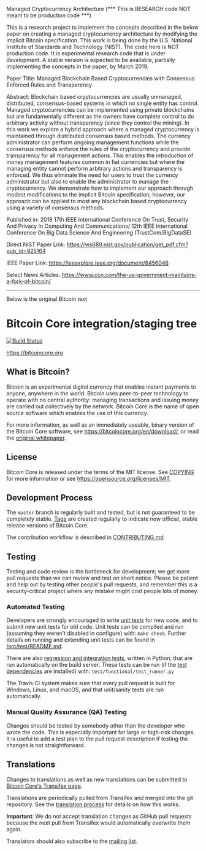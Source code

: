 
Managed Cryptocurrency Architecture (*** This is RESEARCH code NOT meant to be production code ***)

This is a research project to implement the concepts described in the below paper on creating a managed cryptocurrency architecture by modifying the implicit Bitcoin specification. This work is being done by the U.S. National Institute of Standards and Technology (NIST). The code here is NOT production code. It is experimental research code that is under development. A stable version is expected to be available, partially implementing the concepts in the paper, by March 2019.

Paper Title: Managed Blockchain Based Cryptocurrencies with Consensus Enforced Rules and Transparency

Abstract:
Blockchain based cryptocurrencies are usually unmanaged, distributed, consensus-based systems in which no single entity has control. Managed cryptocurrencies can be implemented using private blockchains but are fundamentally different as the owners have complete control to do arbitrary activity without transparency (since they control the mining). In this work we explore a hybrid approach where a managed cryptocurrency is maintained through distributed consensus based methods. The currency administrator can perform ongoing management functions while the consensus methods enforce the rules of the cryptocurrency and provide transparency for all management actions. This enables the introduction of money management features common in fiat currencies but where the managing entity cannot perform arbitrary actions and transparency is enforced. We thus eliminate the need for users to trust the currency administrator but also to enable the administrator to manage the cryptocurrency. We demonstrate how to implement our approach through modest modifications to the implicit Bitcoin specification, however, our approach can be applied to most any blockchain based cryptocurrency using a variety of consensus methods.

Published in: 2018 17th IEEE International Conference On Trust, Security And Privacy In Computing And Communications/ 12th IEEE International Conference On Big Data Science And Engineering (TrustCom/BigDataSE)

Direct NIST Paper Link: https://ws680.nist.gov/publication/get_pdf.cfm?pub_id=925164 

IEEE Paper Link: https://ieeexplore.ieee.org/document/8456046

Select News Articles: 
https://www.ccn.com/the-us-government-maintains-a-fork-of-bitcoin/

---------------------------------------------------------------------------
Below is the original Bitcoin text

Bitcoin Core integration/staging tree
=====================================

[![Build Status](https://travis-ci.org/bitcoin/bitcoin.svg?branch=master)](https://travis-ci.org/bitcoin/bitcoin)

https://bitcoincore.org

What is Bitcoin?
----------------

Bitcoin is an experimental digital currency that enables instant payments to
anyone, anywhere in the world. Bitcoin uses peer-to-peer technology to operate
with no central authority: managing transactions and issuing money are carried
out collectively by the network. Bitcoin Core is the name of open source
software which enables the use of this currency.

For more information, as well as an immediately useable, binary version of
the Bitcoin Core software, see https://bitcoincore.org/en/download/, or read the
[original whitepaper](https://bitcoincore.org/bitcoin.pdf).

License
-------

Bitcoin Core is released under the terms of the MIT license. See [COPYING](COPYING) for more
information or see https://opensource.org/licenses/MIT.

Development Process
-------------------

The `master` branch is regularly built and tested, but is not guaranteed to be
completely stable. [Tags](https://github.com/bitcoin/bitcoin/tags) are created
regularly to indicate new official, stable release versions of Bitcoin Core.

The contribution workflow is described in [CONTRIBUTING.md](CONTRIBUTING.md).

Testing
-------

Testing and code review is the bottleneck for development; we get more pull
requests than we can review and test on short notice. Please be patient and help out by testing
other people's pull requests, and remember this is a security-critical project where any mistake might cost people
lots of money.

### Automated Testing

Developers are strongly encouraged to write [unit tests](src/test/README.md) for new code, and to
submit new unit tests for old code. Unit tests can be compiled and run
(assuming they weren't disabled in configure) with: `make check`. Further details on running
and extending unit tests can be found in [/src/test/README.md](/src/test/README.md).

There are also [regression and integration tests](/test), written
in Python, that are run automatically on the build server.
These tests can be run (if the [test dependencies](/test) are installed) with: `test/functional/test_runner.py`

The Travis CI system makes sure that every pull request is built for Windows, Linux, and macOS, and that unit/sanity tests are run automatically.

### Manual Quality Assurance (QA) Testing

Changes should be tested by somebody other than the developer who wrote the
code. This is especially important for large or high-risk changes. It is useful
to add a test plan to the pull request description if testing the changes is
not straightforward.

Translations
------------

Changes to translations as well as new translations can be submitted to
[Bitcoin Core's Transifex page](https://www.transifex.com/projects/p/bitcoin/).

Translations are periodically pulled from Transifex and merged into the git repository. See the
[translation process](doc/translation_process.md) for details on how this works.

**Important**: We do not accept translation changes as GitHub pull requests because the next
pull from Transifex would automatically overwrite them again.

Translators should also subscribe to the [mailing list](https://groups.google.com/forum/#!forum/bitcoin-translators).
